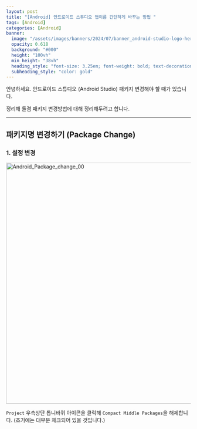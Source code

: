 ```yaml
---
layout: post
title: "[Android] 안드로이드 스튜디오 앱이름 간단하게 바꾸는 방법 "
tags: [Android]
categories: [Android]
banner:
  image: "/assets/images/banners/2024/07/banner_android-studio-logo-hero.jpg"
  opacity: 0.618
  background: "#000"
  height: "100vh"
  min_height: "38vh"
  heading_style: "font-size: 3.25em; font-weight: bold; text-decoration: underline"
  subheading_style: "color: gold"
--- 
```


안녕하세요.
안드로이드 스튜디오 (Android Studio) 패키지 변경해야 할 때가 있습니다.

정리해 둘겸 패키지 변경방법에 대해 정리해두려고 합니다.

---

## 패키지명 변경하기 (Package Change)

### 1. 설정 변경


<img width="657" alt="Android_Package_change_00" src="https://github.com/yunsungjoong/yunsungjoong.github.io/assets/96567925/ea54ffdf-486c-4f6c-8fc9-be8c557448a5">

`Project` 우측상단 톱니바퀴 아이콘을 클릭해 `Compact Middle Packages`을 해제합니다. (초기에는 대부분 체크되어 있을 것입니다.)